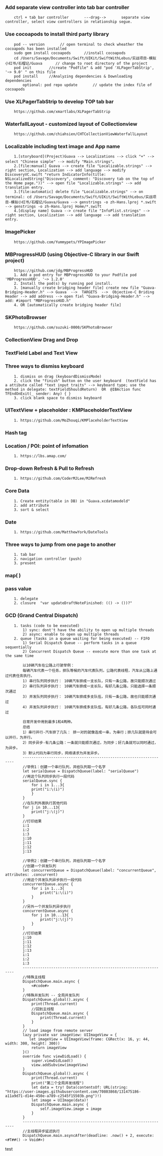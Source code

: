 
### Add separate view controller into tab bar controller
        ctrl + tab bar controller       ---drag-->       separate view controller, select view controllers in relationship segue.

### Use cocoapods to install third party library
        pod -- version       // open terminal to check wheather the cocoapods has been installed
        sudo gem install cocoapods      //install cocoapods
        cd /Users/Savage/Documents/Swift/UIKit/SwiftWithLebus/实战项目-模拟小红书/石榴记/Guava      // change to root directory of the project
        pod init        //create "Podfile" & add "pod 'XLPagerTabStrip', '~> 9.0' " on this file
        pod install     //Analyzing dependencies & Downloading dependencies
            optional: pod repo update       // update the index file of cocoapods
    
### Use XLPagerTabStrip to develop TOP tab bar
        https://github.com/xmartlabs/XLPagerTabStrip
        
### WaterfallLayout - customized layout of Collectionview
        https://github.com/chiahsien/CHTCollectionViewWaterfallLayout
        
### Localizable including text image and App name
        1.[storyboard](Project)Guava --> Localizations --> click "+" --> select "Chinese simple" --> modify "Main.strings"。
        2.[file:manual] Guava --> create file "Localizable.strings" --> right section, Localization --> add language --> modify DiscoveryVC.swift "return IndicatorInfo(title: NSLocalizedString("Discovery", comment: "Discovery tab on the top of the Home page."))" --> open file "Localizable.strings" --> add translation entry.
        3.[file:automatic] delete file "Localizable.strings" --> on terminal: cd /Users/Savage/Documents/Swift/UIKit/SwiftWithLebus/实战项目-模拟小红书/石榴记/Guava/Guava --> genstrings -o zh-Hans.lproj *.swift --> genstrings -o zh-Hans.lproj Home/*.swift
        4.[display name] Guava --> create file "InfoPlist.strings" --> right section, Localization --> add language --> add translation entry.
        
### ImagePicker
        https://github.com/Yummypets/YPImagePicker
        
### MBProgressHUD  (using Objective-C library in our Swift project)
        https://github.com/jdg/MBProgressHUD
        1. Add a pod entry for MBProgressHUD to your Podfile pod 'MBProgressHUD', '~> 1.2.0'
        2. Install the pod(s) by running pod install.
        3. [manually create bridging header file] create new file "Guava-Bridging-Header.h" --> Guava  -->  TARGETS  -->  Objective-C Briding Header --> add address --> open fiel "Guava-Bridging-Header.h" --> add: #import "MBProgressHUD.h"
        4. OR [automatically create bridging header file]

### SKPhotoBrowser
        https://github.com/suzuki-0000/SKPhotoBrowser

### CollectionView Drag and Drop

### TextField Label and Text View

### Three ways to dismiss keyboard
        1. dismiss on drag (keyboardDismissMode)
        2. click the "finish" button on the user keyboard  (textField has a attibute called "text input traits" --> keyboard type; use the method in delegate: textFieldShouldReturn)  OR  @IBAction func TFEndOnExit(_ sender: Any) { }
        3. click blank space to dismiss keyboard

### UITextView + placeholder : KMPlaceholderTextView
        1. https://github.com/MoZhouqi/KMPlaceholderTextView

### Hash tag

### Location / POI: point of infomation 
        1. https://lbs.amap.com/

### Drop-down Refresh & Pull to Refresh
        1. https://github.com/CoderMJLee/MJRefresh

### Core Data
        1. Create entity(table in DB) in "Guava.xcdatamodeld"
        2. add attribute
        3. sort & select

### Date
        1. https://github.com/MatthewYork/DateTools
        
### Three ways to jump from one page to another
        1. tab bar 
        2. navigation controller (push)  
        3. present

### map( )

### pass value
        1. delegate
        2. closure  "var updateDraftNoteFinished: (() -> ())?"

### GCD (Grand Central Dispatch)
        1. tasks (code to be executed)
            1) sync: dont't have the ability to open up multiple threads
            2) async: enable to open up multiple threads
        2. queue (tasks in a queue waiting for being executed) -- FIFO
            1) Serial Dispatch Queue -- perform tasks in a queue sequentially
            2) Concurrent Dispatch Queue -- execute more than one task at the same time
            
            以10辆汽车在公路上行驶举例：
            每辆汽车代表一个任务，排队等候的汽车代表队列，公路代表线程，汽车从公路上通过代表任务执行。
            1) 串行队列同步执行： 10辆汽车排成一支长队，只有一条公路，故只能顺次通过
            2) 串行队列异步执行： 10辆汽车排成一支长队，有好几条公路，只能选择一条顺次通过
            3) 并发队列同步执行： 10辆汽车排成多支队伍，只有一条公路，故也只能顺次通过
            4) 并发队列异步执行： 10辆汽车排成多支队伍，有好几条公路，各队伍可同时通过
            
            日常开发中用到最多1和4两种。
            总结
            1）串行并行-汽车排了几队： 排一对的就像连成一串，为串行；排几队就是待会可以并行，为并行。
            2）同步异步-有几条公路：一条就只能顺次通过，为同步；好几条就可以同时通过，为异步。
            3）默认代码为串行同步，网络请求为并发异步。
            ------------------------------------------------------------------
            //举例1：创建一个串行队列，并给队列取一个名字
            let serialQueue = DispatchQueue(label: "serialQueue")
            //用这个队列同步执行一段代码
            serialQueue.sync {
                for i in 1...3{
                print("i:\(i)")
                }
            }
            //在队列外面执行其他代码
            for j in 10...13{
                print("j:\(j)")
            }
            //打印结果
            i:1
            i:2
            i:3
            j:10
            j:11
            j:12
            j:13

            //举例2：创建一个串行队列，并给队列取一个名字
            //创建一个并发队列
            let concurrentQueue = DispatchQueue(label: "concurrentQueue", attributes: .concurrent)
            //用这个并发队列异步执行一段代码
            concurrentQueue.async {
                for i in 1...3{
                    print("i:\(i)")
                }
            }
            //另外一个并发队列异步执行
            concurrentQueue.async {
                for j in 10...13{
                    print("j:\(j)")
                }
            }
            //打印结果
            j:10
            j:11
            j:12
            j:13
            i:1
            i:2
            i:3
            ------------------------------------------------------------------
            //特殊主线程
            DispatchQueue.main.async {
                <#code#>
            }
            //特殊并发队列 -- 全局并发队列
            DispatchQueue.global().async {
                print(Thread.current)
                //回到主线程
                DispatchQueue.main.async {
                    print(Thread.current)
                }
            }
            // load image from remote server
            lazy private var imageView: UIImageView = {
               let imageView = UIImageView(frame: CGRect(x: 16, y: 44, width: 300, height: 300))
                return imageView
            }()
            override func viewDidLoad() {
                super.viewDidLoad()
                view.addSubview(imageView)
            }
            DispatchQueue.global().async {
                print(Thread.current)
                print("第二个全局并发线程")
                let data = try! Data(contentsOf: URL(string: "https://user-images.githubusercontent.com/70803868/131475186-a11a9d71-d14e-450e-a789-c2545f15503b.png")!)
                let image = UIImage(data)!
                DispatchQueue.main.async {
                    self.imageView.image = image
                }
            }
            ------------------------------------------------------------------
            //主线程异步延迟执行
            DispatchQueue.main.asyncAfter(deadline: .now() + 2, execute: <#T##() -> Void#>)
test


